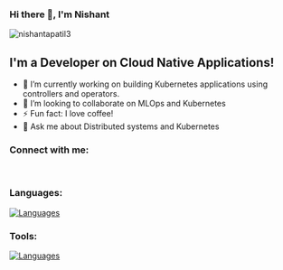 ### Hi there 👋, I'm Nishant

<p align="left"> <img src="https://komarev.com/ghpvc/?username=nishantapatil3&label=Views&color=blue&style=plastic" alt="nishantapatil3" /> </p>

## I'm a Developer on Cloud Native Applications!

- 🔭 I’m currently working on building Kubernetes applications using controllers and operators.
- 👯 I’m looking to collaborate on MLOps and Kubernetes
- ⚡ Fun fact: I love coffee!
- 💬 Ask me about Distributed systems and Kubernetes

### Connect with me:
[![<img align="left" alt="nishantapatil3 | Linkedin" width="22px" src="https://cdn.jsdelivr.net/npm/simple-icons@v3/icons/twitter.svg" />](https://skillicons.dev/icons?i=linkedin)](https://www.linkedin.com/in/nishantapatil3/)
[![<img align="left" alt="nishantapatil3 | Twitter" width="22px" src="https://cdn.jsdelivr.net/npm/simple-icons@v3/icons/twitter.svg" />](https://skillicons.dev/icons?i=twitter)](https://twitter.com/nishantapatil3)

### Languages:
[![Languages](https://skillicons.dev/icons?i=golang,python,c,powershell,bash,md)](https://skillicons.dev)

### Tools:
[![Languages](https://skillicons.dev/icons?i=kubernetes,docker,git,jenkins,linux,openstack,kafka,nginx,prometheus)](https://skillicons.dev)

<!--
**nishantapatil3/nishantapatil3** is a ✨ _special_ ✨ repository because its `README.md` (this file) appears on your GitHub profile.

Here are some ideas to get you started:

- 🔭 I’m currently working on ...
- 🌱 I’m currently learning ...
- 👯 I’m looking to collaborate on ...
- 🤔 I’m looking for help with ...
- 💬 Ask me about ...
- 📫 How to reach me: ...
- 😄 Pronouns: ...
- ⚡ Fun fact: ...
-->
